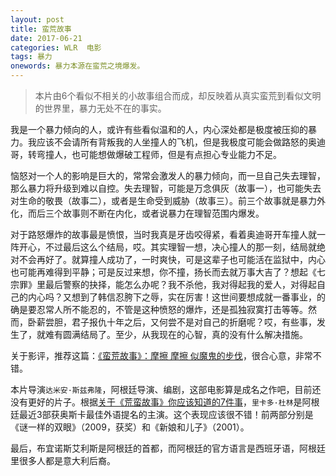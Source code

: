 ```yaml
---
layout: post
title: 蛮荒故事
date: 2017-06-21
categories: WLR  电影
tags: 暴力
onewords: 暴力本源在蛮荒之境爆发。
---
```

> 本片由6个看似不相关的小故事组合而成，却反映着从真实蛮荒到看似文明的世界里，暴力无处不在的事实。

我是一个暴力倾向的人，或许有些看似温和的人，内心深处都是极度被压抑的暴力。我应该不会请所有背叛我的人坐撞人的飞机，但是我极度可能会做路怒的奥迪哥，转弯撞人，也可能想做爆破工程师，但是有点担心专业能力不足。

恼怒对一个人的影响是巨大的，常常会激发人的暴力倾向，而一旦自己失去理智，那么暴力将升级到难以自控。失去理智，可能是万念俱灰（故事一），也可能失去对生命的敬畏（故事二），或者是生命受到威胁（故事三）。前三个故事就是暴力外化，而后三个故事则不断在内化，或者说暴力在理智范围内爆发。

对于路怒爆炸的故事最是愤恨，当时我真是牙齿咬得紧，看着奥迪哥开车撞人就一阵开心，不过最后这么个结局，哎。其实理智一想，决心撞人的那一刻，结局就绝对不会再好了。就算撞人成功了，一时爽快，可是这辈子也可能活在监狱中，内心也可能再难得到平静；可是反过来想，你不撞，扬长而去就万事大吉了？想起《七宗罪》里最后警察的抉择，能怎么办呢？我不杀他，我对得起我的爱人，对得起自己的内心吗？又想到了韩信忍胯下之辱，实在厉害！这世间要想成就一番事业，的确是要忍常人所不能忍的，不管是这种愤怒的爆炸，还是孤独寂寞打击等等。然而，卧薪尝胆，君子报仇十年之后，又何尝不是对自己的折磨呢？哎，有些事，发生了，就难有圆满结局了。至少，从我现在的心智，真的没有什么解决措施。

关于影评，推荐这篇：[《蛮荒故事》：摩擦 摩擦 似魔鬼的步伐](http://movie.mtime.com/210724/reviews/7881381.html)，很合心意，非常不错。

本片导演`达米安·斯兹弗隆`，阿根廷导演、编剧，这部电影算是成名之作吧，目前还没有更好的片子。根据[关于《荒蛮故事》你应该知道的7件事](http://movie.mtime.com/210724/behind_the_scene.html#behind_1)，`里卡多·杜林`是阿根廷最近3部获奥斯卡最佳外语提名的主演。这个表现应该很不错！前两部分别是《谜一样的双眼》（2009，获奖）和《新娘和儿子》（2001）。

最后，布宜诺斯艾利斯是阿根廷的首都，而阿根廷的官方语言是西班牙语，阿根廷里很多人都是意大利后裔。
